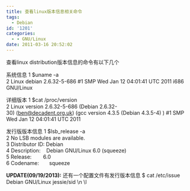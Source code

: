 ```yaml
---
title: 查看linux版本信息相关命令
tags:
  - Debian
id: '1201'
categories:
  - - GNU/Linux
date: 2011-03-16 20:52:02
---
```


查看linux distribution版本信息的命令有以下几个
<!-- more -->
系统信息
1 $uname \-a  
2 Linux debian 2.6.32-5-686 #1 SMP Wed Jan 12 04:01:41 UTC 2011 i686 GNU/Linux  

详细版本
1 $cat /proc/version  
2 Linux version 2.6.32-5-686 (Debian 2.6.32-30) (ben@decadent.org.uk) (gcc version 4.3.5 (Debian 4.3.5-4) ) #1 SMP Wed Jan 12 04:01:41 UTC 2011  

发行版版本信息
1 $lsb_release \-a  
2 No LSB modules are available.  
3 Distributor ID: Debian  
4 Description:    Debian GNU/Linux 6.0 (squeeze)  
5 Release:        6.0  
6 Codename:       squeeze  

**UPDATE(09/19/2013):**
还有一个配置文件有发行版本信息
$ cat /etc/issue
Debian GNU/Linux jessie/sid \\n \\l